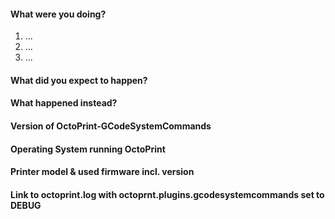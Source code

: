 <!--
READ THE FOLLOWING FIRST:

This is a bug tracker, please only use it to report bugs
within OctoPrint-GCodeSystemCommands.

Do not seek support here ("I need help with ...", "I have a
question ..."), that belongs on the community forum at 
https://community.octoprint.org
All support related questions will be closed.

Feature requests should be made at:
https://feathub.com/kantlivelong/OctoPrint-GCodeSystemCommands

When reporting a bug do NOT delete ANY lines from the template.

Make sure any bug you want to report is still present with the CURRENT
OctoPrint-GCodeSystemCommands version.

To summarize:
Support:          https://community.octoprint.org
Feature Requests: https://feathub.com/kantlivelong/OctoPrint-GCodeSystemCommands
Bug Reports:      Here

Thanks!
-->

#### What were you doing?

<!-- 
Please be as specific as possible here. The maintainers will need to
reproduce your issue in order to fix it and that is not possible if they
don't know what you did to get it to happen in the first place.

Ideally provide exact steps to follow in order to reproduce your problem:
-->

1. ...
2. ...
3. ...

<!--
If you encountered a problem with specific files of any sorts, make sure
to also include a link to a file with which to reproduce the problem.
-->

#### What did you expect to happen?

#### What happened instead?

#### Version of OctoPrint-GCodeSystemCommands

<!--
Can be found in the lower left corner of the web interface. ALWAYS INCLUDE.
-->

#### Operating System running OctoPrint

<!--
OctoPi, Linux, Windows, MacOS, something else? With version please.
OctoPi's version can be found in /etc/octopi_version or in the lower left
corner of the web interface.
-->

#### Printer model & used firmware incl. version

<!--
If applicable, always include if unsure.
-->


#### Link to octoprint.log with octoprnt.plugins.gcodesystemcommands set to DEBUG

<!--
On gist.github.com or pastebin.com. ALWAYS INCLUDE and never truncate.
-->
